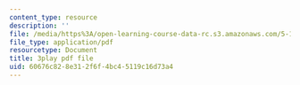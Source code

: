 ```yaml
---
content_type: resource
description: ''
file: /media/https%3A/open-learning-course-data-rc.s3.amazonaws.com/5-112-principles-of-chemical-science-fall-2005/60676c828e312f6f4bc45119c16d73a4_M8QoJojEklw.pdf
file_type: application/pdf
resourcetype: Document
title: 3play pdf file
uid: 60676c82-8e31-2f6f-4bc4-5119c16d73a4
---
```

